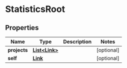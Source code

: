 

# StatisticsRoot


## Properties

| Name | Type | Description | Notes |
|------------ | ------------- | ------------- | -------------|
|**projects** | [**List&lt;Link&gt;**](Link.md) |  |  [optional] |
|**self** | [**Link**](Link.md) |  |  [optional] |



